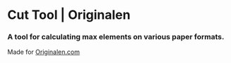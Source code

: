 # Cut Tool | Originalen
### A tool for calculating max elements on various paper formats.
Made for [Originalen.com](https://originalen.com)
